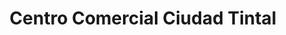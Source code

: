---
title: "Centro Comercial Ciudad Tintal"
url: /bogota/centro-comercial-ciudad-tintal/
shop: centro comercial
---